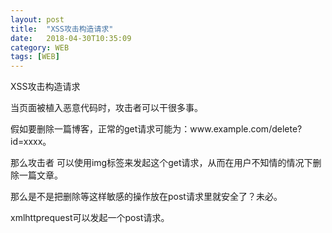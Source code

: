 ```yaml
---
layout: post
title:  "XSS攻击构造请求"
date:   2018-04-30T10:35:09
category: WEB
tags: [WEB]
---
```


XSS攻击构造请求

<p>当页面被植入恶意代码时，攻击者可以干很多事。</p><p>假如要删除一篇博客，正常的get请求可能为：www.example.com/delete?id=xxxx。<br/></p><p>那么攻击者 可以使用img标签来发起这个get请求，从而在用户不知情的情况下删除一篇文章。</p><p>那么是不是把删除等这样敏感的操作放在post请求里就安全了？未必。</p><p>xmlhttprequest可以发起一个post请求。<br/></p>